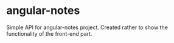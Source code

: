 # angular-notes
Simple API for angular-notes project. Created rather to show the functionality of the front-end part.
